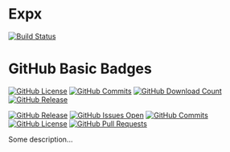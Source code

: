 # Expx 
[![Build Status](https://travis-ci.org/WojciechRynczuk/Expx.svg?branch=master)](https://travis-ci.org/WojciechRynczuk/Expx)

# GitHub Basic Badges
[![GitHub License](https://github-basic-badges.herokuapp.com/license/WojciechRynczuk/vcdMaker/github-basic-badges.svg)]()
[![GitHub Commits](https://github-basic-badges.herokuapp.com/commits/WojciechRynczuk/github-basic-badges.svg)]()
[![GitHub Download Count](https://github-basic-badges.herokuapp.com/downloads/WojciechRynczuk/vcdMaker/total.svg)]()
[![GitHub Release](https://github-basic-badges.herokuapp.com/release/WojciechRynczuk/github-basic-badges.svg)]()


[![GitHub Release](https://github-basic-badges.herokuapp.com/release/WojciechRynczuk/github-basic-badges.svg)]()
[![GitHub Issues Open](https://github-basic-badges.herokuapp.com/issues/WojciechRynczuk/github-basic-badges.svg)]()
[![GitHub Commits](https://github-basic-badges.herokuapp.com/commits/WojciechRynczuk/github-basic-badges.svg)]()
[![GitHub License](https://github-basic-badges.herokuapp.com/license/WojciechRynczuk/github-basic-badges.svg)]()
[![GitHub Pull Requests](https://github-basic-badges.herokuapp.com/pulls/WojciechRynczuk/github-basic-badges.svg)]()

Some description...
